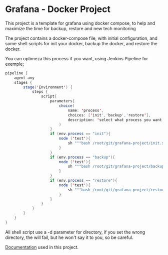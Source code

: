 # Grafana -  Docker Project

This project is a template for grafana using docker compose, to help and maximize the time for backup, restore and new tech monitoring

The project contains a docker-compose file, with initial configuration, and some shell scripts for init your docker, backup the docker, and restore the docker.

You can optimeza this process if you want, using Jenkins Pipeline for exemple;

```java
pipeline {
    agent any
    stages {
        stage('Environment') {
            steps {
                script{
                    parameters{
                        choice(
                            name: 'process',
                            choices: ['init','backup','restore'],
                            description: 'select what process you want to do'
                        )
                    }
                    if (env.process == "init"){
                        node ('test'){
                            sh """bash /root/git/grafana-project/init.sh -d=${env.dir}"""
                        }
                    }
                    if (env.process == "backup"){
                        node ('test'){
                            sh """bash /root/git/grafana-project/backup.sh -d=${env.dir}"""
                        }
                    }
                    if (env.process == "restore"){
                        node ('test'){
                            sh """bash /root/git/grafana-project/restore.sh -d=${env.dir}"""
                        }
                    }
                }
            }
        }
    }
}
```
All shell script use a -d parameter for directory, if you set the wrong directory, the will fail, but he won't say it to you, so be careful.


[Documentation](https://grafana.com/docs/grafana/latest/setup-grafana/installation/docker/#run-grafana-docker-image) used in this project.
